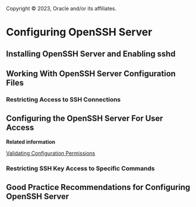 Copyright © 2023, Oracle and/or its affiliates.

# Configuring OpenSSH Server

## Installing OpenSSH Server and Enabling sshd

## Working With OpenSSH Server Configuration Files

### Restricting Access to SSH Connections

## Configuring the OpenSSH Server For User Access

**Related information**  


[Validating Configuration Permissions](openssh-ConfigureOpenSSHClient.md#)

### Restricting SSH Key Access to Specific Commands

## Good Practice Recommendations for Configuring OpenSSH Server

